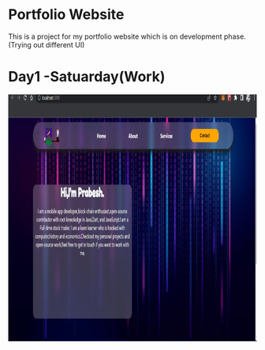 # Portfolio Website 
This is a project for my portfolio website which is on development phase.(Trying out different UI)

# Day1 -Satuarday(Work)
<img src="https://github.com/PrabeshPP/personalwebsite/blob/master/sc/sc1.jpg " width="900" height="500"/>
